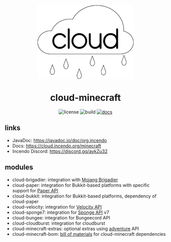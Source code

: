 <div align="center">
<img src="https://github.com/Incendo/cloud/raw/master/img/CloudNew.png" width="300px"/>
<br/>
<h1>cloud-minecraft</h1>

![license](https://img.shields.io/github/license/incendo/cloud.svg)
![build](https://img.shields.io/github/actions/workflow/status/incendo/cloud-minecraft/build.yml?logo=github)
[![docs](https://img.shields.io/readthedocs/incendocloud?logo=readthedocs)](https://cloud.incendo.org)
</div>

## links

- JavaDoc: https://javadoc.io/doc/org.incendo
- Docs: https://cloud.incendo.org/minecraft
- Incendo Discord: https://discord.gg/aykZu32

## modules

- cloud-brigadier: integration with [Mojang Brigadier](https://github.com/Mojang/brigadier)
- cloud-paper: integration for Bukkit-based platforms with specific support for [Paper API](https://papermc.io/software/paper)
- cloud-bukkit: integration for Bukkit-based platforms, dependency of cloud-paper
- cloud-velocity: integration for [Velocity API](https://papermc.io/software/velocity)
- cloud-sponge7: integration for [Sponge API](https://spongepowered.org) v7
- cloud-bungee: integration for Bungeecord API
- cloud-cloudburst: integration for cloudburst
- cloud-minecraft-extras: optional extras using [adventure](https://github.com/KyoriPowered/adventure) API
- cloud-minecraft-bom: [bill of materials](https://maven.apache.org/guides/introduction/introduction-to-dependency-mechanism.html#Importing_Dependencies) for cloud-minecraft dependencies
